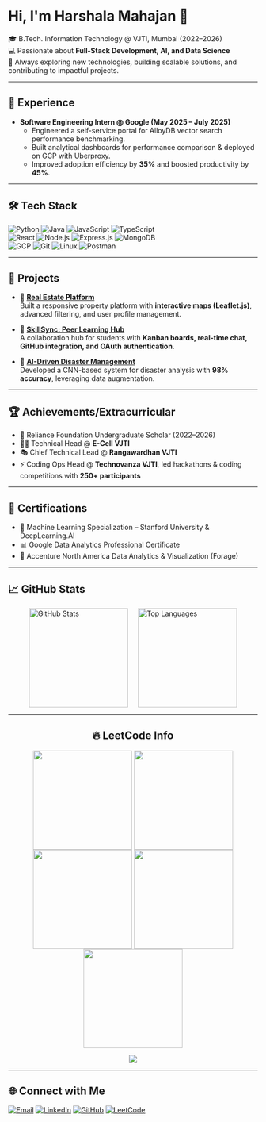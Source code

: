 # Hi, I'm Harshala Mahajan 👋  

🎓 B.Tech. Information Technology @ VJTI, Mumbai (2022–2026)  
💻 Passionate about **Full-Stack Development, AI, and Data Science**  
🚀 Always exploring new technologies, building scalable solutions, and contributing to impactful projects.  

---

## 💼 Experience
- **Software Engineering Intern @ Google (May 2025 – July 2025)**  
  - Engineered a self-service portal for AlloyDB vector search performance benchmarking.  
  - Built analytical dashboards for performance comparison & deployed on GCP with Uberproxy.  
  - Improved adoption efficiency by **35%** and boosted productivity by **45%**.  

---

## 🛠️ Tech Stack
![Python](https://img.shields.io/badge/-Python-3776AB?style=flat&logo=python&logoColor=white)
![Java](https://img.shields.io/badge/-Java-red?style=flat&logo=java&logoColor=white)
![JavaScript](https://img.shields.io/badge/-JavaScript-F7DF1E?style=flat&logo=javascript&logoColor=black)
![TypeScript](https://img.shields.io/badge/-TypeScript-3178C6?style=flat&logo=typescript&logoColor=white)  
![React](https://img.shields.io/badge/-React-61DAFB?style=flat&logo=react&logoColor=black)
![Node.js](https://img.shields.io/badge/-Node.js-339933?style=flat&logo=node.js&logoColor=white)
![Express.js](https://img.shields.io/badge/-Express.js-000000?style=flat&logo=express&logoColor=white)
![MongoDB](https://img.shields.io/badge/-MongoDB-47A248?style=flat&logo=mongodb&logoColor=white)  
![GCP](https://img.shields.io/badge/-Google%20Cloud-4285F4?style=flat&logo=google-cloud&logoColor=white)
![Git](https://img.shields.io/badge/-Git-F05032?style=flat&logo=git&logoColor=white)
![Linux](https://img.shields.io/badge/-Linux-FCC624?style=flat&logo=linux&logoColor=black)
![Postman](https://img.shields.io/badge/-Postman-FF6C37?style=flat&logo=postman&logoColor=white)  

---

## 🚀 Projects
- 📌 **[Real Estate Platform](https://github.com/harshala334/real-estate)**  
  Built a responsive property platform with **interactive maps (Leaflet.js)**, advanced filtering, and user profile management.  

- 📌 **[SkillSync: Peer Learning Hub](https://skill-sync-frontend-omega.vercel.app/)**  
  A collaboration hub for students with **Kanban boards, real-time chat, GitHub integration, and OAuth authentication**.  

- 📌 **[AI-Driven Disaster Management](https://github.com/harshala334/Disaster-analysis-using-satellite-imagery)**  
  Developed a CNN-based system for disaster analysis with **98% accuracy**, leveraging data augmentation.  

---

## 🏆 Achievements/Extracurricular
- 🏅 Reliance Foundation Undergraduate Scholar (2022–2026)  
- 👩‍💻 Technical Head @ **E-Cell VJTI**  
- 🎭 Chief Technical Lead @ **Rangawardhan VJTI**  
- ⚡ Coding Ops Head @ **Technovanza VJTI**, led hackathons & coding competitions with **250+ participants**  

---

## 📜 Certifications
- 📖 Machine Learning Specialization – Stanford University & DeepLearning.AI  
- 📊 Google Data Analytics Professional Certificate  
- 📌 Accenture North America Data Analytics & Visualization (Forage)  

---

## 📈 GitHub Stats
<div style="display: flex; justify-content: center; align-items: center; gap: 20px;">
  <img src="https://github-readme-stats.vercel.app/api?username=harshala334&show_icons=true&theme=react&rank_icon=github&border_radius=10" alt="GitHub Stats" height="200"/>
  <img src="https://github-readme-stats.vercel.app/api/top-langs/?username=harshala334&hide=HTML&langs_count=8&layout=compact&theme=react&border_radius=10&size_weight=0.5&count_weight=0.5&exclude_repo=github-readme-stats" alt="Top Languages" height="200"/>
</div>


---

<h2 align="center">🔥 LeetCode Info</h2>
<p align="center">
  <a href="https://leetcode.com/u/HarshalaM/" target="_blank"><img align="center" src="https://leetcode.com/static/images/badges/2024/gif/2024-04.gif" height="200" width="200" /></a>
  <a href="https://leetcode.com/u/HarshalaM/" target="_blank"><img align="center" src="https://leetcode.com/static/images/badges/2024/gif/2024-05.gif" height="200" width="200" /></a>
  <a href="https://leetcode.com/u/HarshalaM/" target="_blank"><img align="center" src="https://leetcode.com/static/images/badges/2024/gif/2024-06.gif" height="200" width="200" /></a>
  <a href="https://leetcode.com/u/HarshalaM/" target="_blank"><img align="center" src="https://assets.leetcode.com/static_assets/marketing/2024-100-new.gif" height="200" width="200" /></a>
  <a href="https://leetcode.com/u/HarshalaM/" target="_blank"><img align="center" src="https://assets.leetcode.com/static_assets/marketing/2024-50.gif" height="200" width="200" /></a>
</p>
<p align="center">
  <img align="top" flex-grow=1 src="https://leetcard.jacoblin.cool/HarshalaM?theme=dark&font=Nunito&ext=heatmap" />  
</p>

---

## 🌐 Connect with Me
[![Email](https://img.shields.io/badge/Email-D14836?style=flat&logo=gmail&logoColor=white)](mailto:mharshala334@gmail.com)
[![LinkedIn](https://img.shields.io/badge/LinkedIn-0077B5?style=flat&logo=linkedin&logoColor=white)](https://linkedin.com/in/harshala-m-64b458215)
[![GitHub](https://img.shields.io/badge/GitHub-100000?style=flat&logo=github&logoColor=white)](https://github.com/harshala334)
[![LeetCode](https://img.shields.io/badge/LeetCode-FFA116?style=flat&logo=leetcode&logoColor=black)](https://leetcode.com/HarshalaM/)

